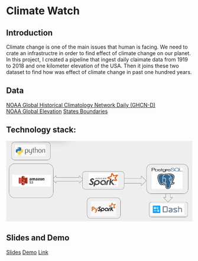 # Climate Watch #
## Introduction ##
Climate change is one of the main issues that human is facing. We need to crate an infrastructre in order to find effect of climate change on our planet. In this project, I created a pipeline that ingest daily claimate data from 1919 to 2018 and one kilometer elevation of the USA. Then it joins these two dataset to find how was effect of climate change in past one hundred years.  

## Data ##
[NOAA Global Historical Climatology Network Daily (GHCN-D)](https://registry.opendata.aws/noaa-ghcn/)  
[NOAA Global Elevation](https://registry.opendata.aws/meteo-france-models/)
[States Boundaries](https://datagateway.nrcs.usda.gov/)

## Technology stack:
![](img/Tech_Stack.PNG)

## Slides and Demo 
[Slides](https://docs.google.com/presentation/d/1xakyw9JLUEgzHmZrjx9Aa-5eRgF4aWT2sDnC7AMejhw/edit?usp=sharing)
[Demo](https://www.youtube.com/watch?v=yTW_2DzChlM&feature=youtu.be)
[Link](http://data-engineering-project.xyz)

